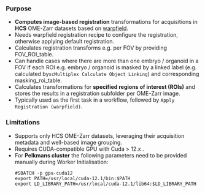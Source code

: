 ### Purpose
- **Computes image-based registration** transformations for acquisitions in **HCS** OME-Zarr datasets based on [warpfield](https://github.com/danionella/warpfield).
- Needs warpfield registration recipe to configure the registration, otherwise applying default registration.
- Calculates registration transforms e.g. per FOV by providing FOV_ROI_table.
- Can handle cases where there are more than one embryo / organoid in a FOV if each ROI e.g. embryo / organoid is masked by a linked label (e.g. calculated by`scMultiplex Calculate Object Linking`) and corresponding masking_roi_table.
- Calculates transformations for **specified regions of interest (ROIs)** and stores the results in a registration subfolder per OME-Zarr image.
- Typically used as the first task in a workflow, followed by `Apply Registration (warpfield)`.

### Limitations
- Supports only HCS OME-Zarr datasets, leveraging their acquisition metadata and well-based image grouping.
- Requires CUDA-compatible GPU with Cuda > 12.x .
- For **Pelkmans cluster** the following parameters need to be provided manually during Worker Initialisation:
    ```
    #SBATCH -p gpu-cuda12
    export PATH=/usr/local/cuda-12.1/bin:$PATH
    export LD_LIBRARY_PATH=/usr/local/cuda-12.1/lib64:$LD_LIBRARY_PATH
    ```
